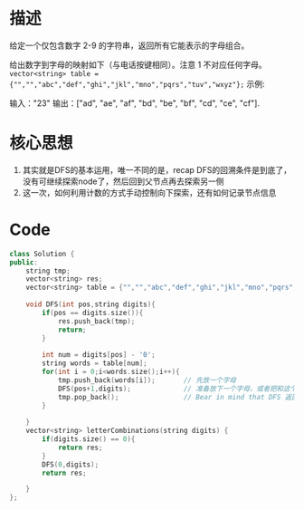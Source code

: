 # 描述
给定一个仅包含数字 2-9 的字符串，返回所有它能表示的字母组合。

给出数字到字母的映射如下（与电话按键相同）。注意 1 不对应任何字母。
`vector<string> table = {"","","abc","def","ghi","jkl","mno","pqrs","tuv","wxyz"};`
示例:

输入："23"
输出：["ad", "ae", "af", "bd", "be", "bf", "cd", "ce", "cf"].

# 核心思想
1. 其实就是DFS的基本运用，唯一不同的是，recap DFS的回溯条件是到底了，没有可继续探索node了，然后回到父节点再去探索另一侧
2. 这一次，如何利用计数的方式手动控制向下探索，还有如何记录节点信息

# Code
```cpp
class Solution {
public:
    string tmp;
    vector<string> res;
    vector<string> table = {"","","abc","def","ghi","jkl","mno","pqrs","tuv","wxyz"};
        
    void DFS(int pos,string digits){
        if(pos == digits.size()){
            res.push_back(tmp);
            return;
        }
        
        int num = digits[pos] - '0';
        string words = table[num];
        for(int i = 0;i<words.size();i++){
            tmp.push_back(words[i]);       // 先放一个字母
            DFS(pos+1,digits);             // 准备放下一个字母，或者把和这个到底的word整个放到res中
            tmp.pop_back();                // Bear in mind that DFS 返回的条件是，没啥可以探索的了，也就是说，以这个字母开头的，没有什么可以再加的
        }
            
    }
    vector<string> letterCombinations(string digits) {
        if(digits.size() == 0){
            return res;
        }
        DFS(0,digits);
        return res;

    }
};
```
